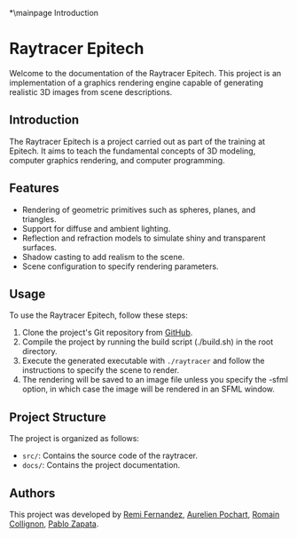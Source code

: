 *\mainpage Introduction
# Raytracer Epitech

Welcome to the documentation of the Raytracer Epitech. This project is an implementation of a graphics rendering engine capable of generating realistic 3D images from scene descriptions.

## Introduction

The Raytracer Epitech is a project carried out as part of the training at Epitech. It aims to teach the fundamental concepts of 3D modeling, computer graphics rendering, and computer programming.

## Features

- Rendering of geometric primitives such as spheres, planes, and triangles.
- Support for diffuse and ambient lighting.
- Reflection and refraction models to simulate shiny and transparent surfaces.
- Shadow casting to add realism to the scene.
- Scene configuration to specify rendering parameters.

## Usage

To use the Raytracer Epitech, follow these steps:

1. Clone the project's Git repository from [GitHub](https://github.com/yourusername/raytracer).
2. Compile the project by running the build script (./build.sh) in the root directory.
3. Execute the generated executable with `./raytracer` and follow the instructions to specify the scene to render.
4. The rendering will be saved to an image file unless you specify the -sfml option, in which case the image will be rendered in an SFML window.

## Project Structure

The project is organized as follows:

- `src/`: Contains the source code of the raytracer.
- `docs/`: Contains the project documentation.

## Authors

This project was developed by
[Remi Fernandez](remi.fernandez@epitech.eu),
[Aurelien Pochart](aurelien.pochart@epitech.eu),
[Romain Collignon](romain.collignon@epitech.eu),
[Pablo Zapata](pablo.zapta@epitech.eu).
